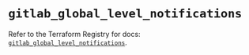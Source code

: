 # `gitlab_global_level_notifications`

Refer to the Terraform Registry for docs: [`gitlab_global_level_notifications`](https://registry.terraform.io/providers/gitlabhq/gitlab/16.8.1/docs/resources/global_level_notifications).
